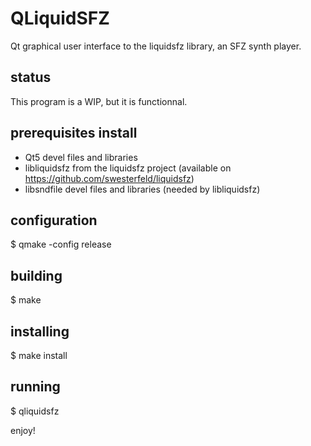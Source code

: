 # QLiquidSFZ
Qt graphical user interface to the liquidsfz library, an SFZ synth player.

## status
This program is a WIP, but it is functionnal.

## prerequisites install
- Qt5 devel files and libraries
- libliquidsfz from the liquidsfz project (available on https://github.com/swesterfeld/liquidsfz)
- libsndfile devel files and libraries (needed by libliquidsfz)

## configuration
$ qmake -config release

## building
$ make

## installing
$ make install

## running
$ qliquidsfz

enjoy!
